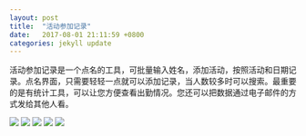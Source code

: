 ```yaml
---
layout: post
title:  "活动参加记录"
date:   2017-08-01 21:11:59 +0800
categories: jekyll update
---
```

活动参加记录是一个点名的工具，可批量输入姓名，添加活动，按照活动和日期记录。点名界面，只需要轻轻一点就可以添加记录，当人数较多时可以搜索。最重要的是有统计工具，可以让您方便查看出勤情况。您还可以把数据通过电子邮件的方式发给其他人看。

![](https://raw.githubusercontent.com/sunnyjoe/sunny-app.github.io/master/assets/images/callroll1.PNG)
![](https://raw.githubusercontent.com/sunnyjoe/sunny-app.github.io/master/assets/images/callroll2.PNG)
![](https://raw.githubusercontent.com/sunnyjoe/sunny-app.github.io/master/assets/images/callroll3.PNG)
![](https://raw.githubusercontent.com/sunnyjoe/sunny-app.github.io/master/assets/images/callroll4.PNG)
![](https://raw.githubusercontent.com/sunnyjoe/sunny-app.github.io/master/assets/images/callroll5.PNG)
